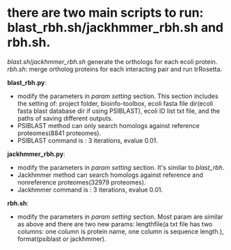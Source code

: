 # there are two main scripts to run: blast_rbh.sh/jackhmmer_rbh.sh and rbh.sh. 
  *blast.sh*/*jackhmmer_rbh.sh* generate the orthologs for each ecoli protein.
  *rbh.sh*: merge ortholog proteins for each interacting pair and run trRosetta.

**blast_rbh.py**:

  - modify the parameters in *param setting* section. This section includes the setting of: project folder, bioinfo-toolbox, ecoli fasta file dir(ecoli fasta blast database dir if using PSIBLAST), ecoli ID list txt file, and the paths of saving different outputs.
  - PSIBLAST method can only search homologs against reference proteomes(8841 proteomes). 
  - PSIBLAST command is : 3 iterations, evalue 0.01. 


**jackhmmer_rbh.py**:
  - modify the parameters in *param setting* section. It's similar to *blast_rbh*.
  - Jackhmmer method can search homologs against reference and nonreference proteomes(32979 proteomes).
  - Jackhmmer command is : 3 iterations, evalue 0.01.

**rbh.sh**:
  - modify the parameters in *param setting* section. Most param are similar as above and there are two new params: lengthfile(a txt file has two columns: one column is protein name, one column is sequence length.), format(psiblast or jackhmmer).
 



